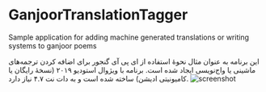 # GanjoorTranslationTagger
Sample application for adding machine generated translations or writing systems to ganjoor poems

این برنامه به عنوان مثال نحوهٔ استفاده از ای پی آی گنجور برای اضافه کردن ترجمه‌های ماشینی یا واج‌نویسی ایجاد شده است.
برنامه با ویژوال استودیو ۲۰۱۹ (نسخهٔ رایگان یا کامیونیتی ادیشن) ساخته شده است و به دات نت ۴.۷ نیاز دارد.
![screenshot](https://user-images.githubusercontent.com/582212/134456705-7cc307e6-2928-4942-a905-cfdf145b0de3.jpg)

